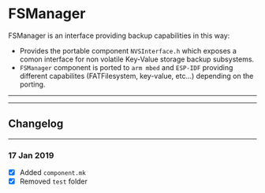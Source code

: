 # FSManager

FSManager is an interface providing backup capabilities in this way:

- Provides the portable component ```NVSInterface.h``` which exposes a comon interface for non volatile Key-Value storage backup subsystems.
- ```FSManager``` component is ported to ```arm mbed``` and ```ESP-IDF``` providing different capabilites (FATFilesystem, key-value, etc...) depending on the porting.

---
---
  
## Changelog

---
### **17 Jan 2019**
- [x] Added ```component.mk```
- [x] Removed ```test``` folder
